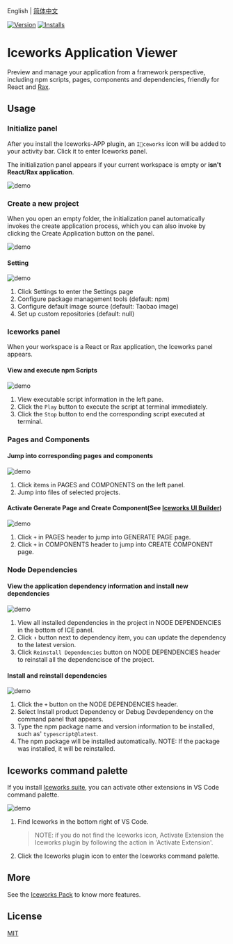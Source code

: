 English | [简体中文](./README.md)

[![Version](https://vsmarketplacebadge.apphb.com/version/iceworks-team.iceworks-app.svg)](https://marketplace.visualstudio.com/items?itemName=iceworks-team.iceworks-app)
[![Installs](https://vsmarketplacebadge.apphb.com/installs-short/iceworks-team.iceworks-app.svg)](https://marketplace.visualstudio.com/items?itemName=iceworks-team.iceworks-app)

# Iceworks Application Viewer

Preview and manage your application from a framework perspective, including npm scripts, pages, components and dependencies, friendly for React and [Rax](https://rax.js.org/).

## Usage

### Initialize panel

After you install the Iceworks-APP plugin, an `Iceworks` icon will be added to your activity bar. Click it to enter Iceworks panel.

The initialization panel appears if your current workspace is empty or **isn't React/Rax application**.

![demo](https://user-images.githubusercontent.com/56879942/87553484-8e928980-c6e5-11ea-8183-a6ba7f4eae95.gif)

### Create a new project

When you open an empty folder, the initialization panel automatically invokes the create application process, which you can also invoke by clicking the Create Application button on the panel.

![demo](https://user-images.githubusercontent.com/56879942/87407459-c4a41080-c5f4-11ea-882e-d198afc35413.png)

#### Setting

![demo](https://user-images.githubusercontent.com/56879942/87531798-d1903500-c6c4-11ea-9c6d-e19d6241c91a.gif)

1. Click Settings to enter the Settings page
2. Configure package management tools (default: npm)
3. Configure default image source (default: Taobao image)
4. Set up custom repositories (default: null)

### Iceworks panel

When your workspace is a React or Rax application, the Iceworks panel appears.

#### View and execute npm Scripts

![demo](https://user-images.githubusercontent.com/56879942/87393980-9f59d700-c5e1-11ea-9e07-0244926f54cc.gif)

1. View executable script information in the left pane.
2. Click the `Play` button to execute the script at terminal immediately.
3. Click the `Stop` button to end the corresponding script executed at terminal.

### Pages and Components

#### Jump into corresponding pages and components

![demo](https://user-images.githubusercontent.com/56879942/87393958-9963f600-c5e1-11ea-9c96-94fc10492577.gif)

1. Click items in PAGES and COMPONENTS on the left panel.
2. Jump into files of selected projects.

#### Activate Generate Page and Create Component(See [Iceworks UI Builder](https://marketplace.visualstudio.com/items?itemName=iceworks-team.iceworks-ui-builder))

![demo](https://user-images.githubusercontent.com/56879942/87393958-9963f600-c5e1-11ea-9c96-94fc10492577.gif)

1. Click `+` in PAGES header to jump into GENERATE PAGE page.
2. Click `+` in COMPONENTS header to jump into CREATE COMPONENT page.

### Node Dependencies

#### View the application dependency information and install new dependencies

![demo](https://user-images.githubusercontent.com/56879942/87393973-9cf77d00-c5e1-11ea-8baa-96c8c41229cf.gif)

1. View all  installed dependencies in the project in NODE DEPENDENCIES in the bottom of ICE panel.
2. Click `⬆` button next to dependency item,  you can update  the dependency to the latest version.
3. Click `Reinstall Dependencies` button on  NODE DEPENDENCIES header to reinstall all the dependencisce of the project.

#### Install and reinstall dependencies

![demo](https://user-images.githubusercontent.com/56879942/87393970-9bc65000-c5e1-11ea-9724-3bd47c4b21ed.gif)

1. Click the `+` button on the NODE DEPENDENCIES header.
2. Select Install product Dependency or Debug Devdependency on the command panel that appears.
3. Type the npm package name and version information to be installed, such as' `typescript@latest`.
4. The npm package will be installed automatically.
   NOTE: If the package was installed, it will be reinstalled.

## Iceworks command palette

If you install [Iceworks suite](https://marketplace.visualstudio.com/items?ItemName=iceWorks-team.iceWorks), you can activate other extensions in VS Code command palette.

![demo](https://user-images.githubusercontent.com/56879942/87544740-8d5b5f80-c6d9-11ea-85ff-bc31501911e1.gif)

1. Find Iceworks in the bottom right of VS Code.
    > NOTE: if you do not find the Iceworks icon, Activate Extension the Iceworks plugin by following the action in 'Activate Extension'.
2. Click the Iceworks plugin icon to enter the Iceworks command palette.

## More

See the [Iceworks Pack](https://marketplace.visualstudio.com/items?itemName=iceworks-team.iceworks) to know more features.

## License

[MIT](https://github.com/ice-lab/iceworks/blob/master/LICENSE)
